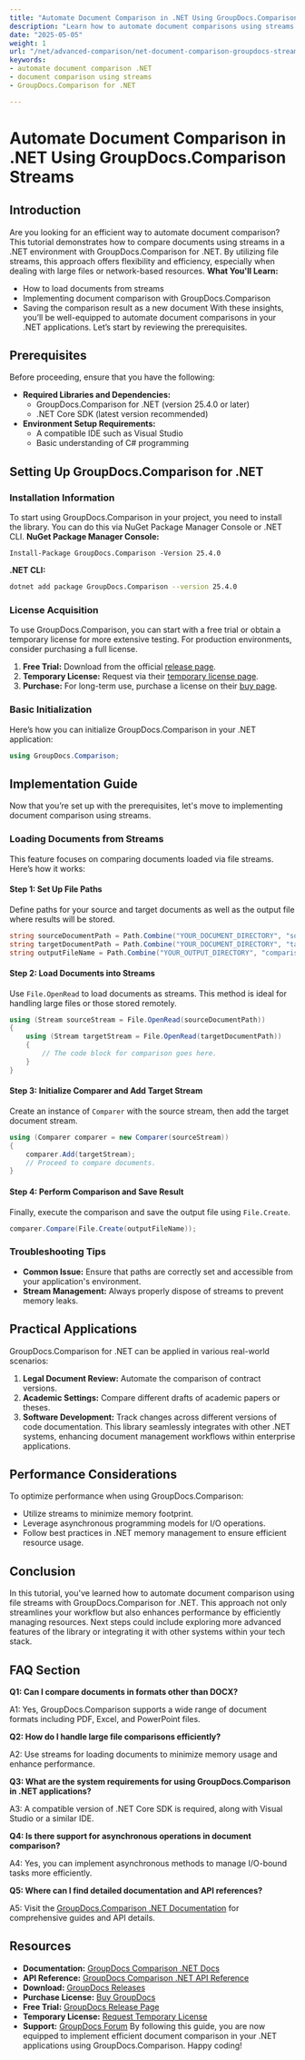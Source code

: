 ```yaml
---
title: "Automate Document Comparison in .NET Using GroupDocs.Comparison Streams"
description: "Learn how to automate document comparisons using streams with GroupDocs.Comparison for .NET. Enhance efficiency and streamline workflows."
date: "2025-05-05"
weight: 1
url: "/net/advanced-comparison/net-document-comparison-groupdocs-streams/"
keywords:
- automate document comparison .NET
- document comparison using streams
- GroupDocs.Comparison for .NET

---
```



# Automate Document Comparison in .NET Using GroupDocs.Comparison Streams
## Introduction
Are you looking for an efficient way to automate document comparison? This tutorial demonstrates how to compare documents using streams in a .NET environment with GroupDocs.Comparison for .NET. By utilizing file streams, this approach offers flexibility and efficiency, especially when dealing with large files or network-based resources.
**What You'll Learn:**
- How to load documents from streams
- Implementing document comparison with GroupDocs.Comparison
- Saving the comparison result as a new document
With these insights, you’ll be well-equipped to automate document comparisons in your .NET applications. Let’s start by reviewing the prerequisites.
## Prerequisites
Before proceeding, ensure that you have the following:
- **Required Libraries and Dependencies:**
  - GroupDocs.Comparison for .NET (version 25.4.0 or later)
  - .NET Core SDK (latest version recommended)
- **Environment Setup Requirements:**
  - A compatible IDE such as Visual Studio
  - Basic understanding of C# programming
## Setting Up GroupDocs.Comparison for .NET
### Installation Information
To start using GroupDocs.Comparison in your project, you need to install the library. You can do this via NuGet Package Manager Console or .NET CLI.
**NuGet Package Manager Console:**
```shell
Install-Package GroupDocs.Comparison -Version 25.4.0
```
**.NET CLI:**
```bash
dotnet add package GroupDocs.Comparison --version 25.4.0
```
### License Acquisition
To use GroupDocs.Comparison, you can start with a free trial or obtain a temporary license for more extensive testing. For production environments, consider purchasing a full license.
1. **Free Trial:** Download from the official [release page](https://releases.groupdocs.com/comparison/net/).
2. **Temporary License:** Request via their [temporary license page](https://purchase.groupdocs.com/temporary-license/).
3. **Purchase:** For long-term use, purchase a license on their [buy page](https://purchase.groupdocs.com/buy).
### Basic Initialization
Here’s how you can initialize GroupDocs.Comparison in your .NET application:
```csharp
using GroupDocs.Comparison;
```
## Implementation Guide
Now that you’re set up with the prerequisites, let's move to implementing document comparison using streams.
### Loading Documents from Streams
This feature focuses on comparing documents loaded via file streams. Here’s how it works:
#### Step 1: Set Up File Paths
Define paths for your source and target documents as well as the output file where results will be stored.
```csharp
string sourceDocumentPath = Path.Combine("YOUR_DOCUMENT_DIRECTORY", "source_document.docx");
string targetDocumentPath = Path.Combine("YOUR_DOCUMENT_DIRECTORY", "target_document.docx");
string outputFileName = Path.Combine("YOUR_OUTPUT_DIRECTORY", "comparison_result.docx");
```
#### Step 2: Load Documents into Streams
Use `File.OpenRead` to load documents as streams. This method is ideal for handling large files or those stored remotely.
```csharp
using (Stream sourceStream = File.OpenRead(sourceDocumentPath))
{
    using (Stream targetStream = File.OpenRead(targetDocumentPath))
    {
        // The code block for comparison goes here.
    }
}
```
#### Step 3: Initialize Comparer and Add Target Stream
Create an instance of `Comparer` with the source stream, then add the target document stream.
```csharp
using (Comparer comparer = new Comparer(sourceStream)) 
{
    comparer.Add(targetStream);
    // Proceed to compare documents.
}
```
#### Step 4: Perform Comparison and Save Result
Finally, execute the comparison and save the output file using `File.Create`.
```csharp
comparer.Compare(File.Create(outputFileName));
```
### Troubleshooting Tips
- **Common Issue:** Ensure that paths are correctly set and accessible from your application's environment.
- **Stream Management:** Always properly dispose of streams to prevent memory leaks.
## Practical Applications
GroupDocs.Comparison for .NET can be applied in various real-world scenarios:
1. **Legal Document Review:** Automate the comparison of contract versions.
2. **Academic Settings:** Compare different drafts of academic papers or theses.
3. **Software Development:** Track changes across different versions of code documentation.
This library seamlessly integrates with other .NET systems, enhancing document management workflows within enterprise applications.
## Performance Considerations
To optimize performance when using GroupDocs.Comparison:
- Utilize streams to minimize memory footprint.
- Leverage asynchronous programming models for I/O operations.
- Follow best practices in .NET memory management to ensure efficient resource usage.
## Conclusion
In this tutorial, you've learned how to automate document comparison using file streams with GroupDocs.Comparison for .NET. This approach not only streamlines your workflow but also enhances performance by efficiently managing resources.
Next steps could include exploring more advanced features of the library or integrating it with other systems within your tech stack.

## FAQ Section

**Q1: Can I compare documents in formats other than DOCX?**

A1: Yes, GroupDocs.Comparison supports a wide range of document formats including PDF, Excel, and PowerPoint files.

**Q2: How do I handle large file comparisons efficiently?**

A2: Use streams for loading documents to minimize memory usage and enhance performance.

**Q3: What are the system requirements for using GroupDocs.Comparison in .NET applications?**

A3: A compatible version of .NET Core SDK is required, along with Visual Studio or a similar IDE.

**Q4: Is there support for asynchronous operations in document comparison?**

A4: Yes, you can implement asynchronous methods to manage I/O-bound tasks more efficiently.

**Q5: Where can I find detailed documentation and API references?**

A5: Visit the [GroupDocs.Comparison .NET Documentation](https://docs.groupdocs.com/comparison/net/) for comprehensive guides and API details.

## Resources
- **Documentation:** [GroupDocs Comparison .NET Docs](https://docs.groupdocs.com/comparison/net/)
- **API Reference:** [GroupDocs Comparison .NET API Reference](https://reference.groupdocs.com/comparison/net/)
- **Download:** [GroupDocs Releases](https://releases.groupdocs.com/comparison/net/)
- **Purchase License:** [Buy GroupDocs](https://purchase.groupdocs.com/buy)
- **Free Trial:** [GroupDocs Release Page](https://releases.groupdocs.com/comparison/net/)
- **Temporary License:** [Request Temporary License](https://purchase.groupdocs.com/temporary-license/)
- **Support:** [GroupDocs Forum](https://forum.groupdocs.com/c/comparison/)
By following this guide, you are now equipped to implement efficient document comparison in your .NET applications using GroupDocs.Comparison. Happy coding!

